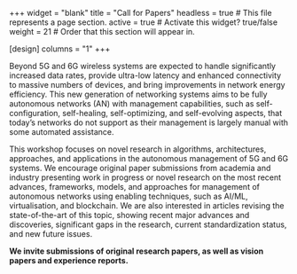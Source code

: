 +++
widget = "blank" 
title = "Call for Papers"
headless = true  # This file represents a page section.
active = true  # Activate this widget? true/false
weight = 21  # Order that this section will appear in.

[design]
columns = "1"
+++

Beyond 5G and 6G wireless systems are expected to handle significantly increased data rates, provide ultra-low latency and enhanced connectivity to massive numbers of devices, and bring improvements in network energy efficiency. This new generation of networking systems aims to be fully autonomous networks (AN) with management capabilities, such as self-configuration, self-healing, self-optimizing, and self-evolving aspects, that today’s networks do not support as their management is largely manual with some automated assistance.
 
This workshop focuses on novel research in algorithms, architectures, approaches, and applications in the autonomous management of 5G and 6G systems. We encourage original paper submissions from academia and industry presenting work in progress or novel research on the most recent advances, frameworks, models, and approaches for management of autonomous networks using enabling techniques, such as AI/ML, virtualisation, and blockchain. We are also interested in articles revising the state-of-the-art of this topic, showing recent major advances and discoveries, significant gaps in the research, current standardization status, and new future issues. 

**We invite submissions of original research papers, as well as vision papers and experience reports.**
